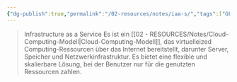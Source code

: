 ```yaml
---
{"dg-publish":true,"permalink":"/02-resources/notes/iaa-s/","tags":["GFN/LF03","GFN/LF09","netzwerk"],"noteIcon":"","updated":"2025-09-05T10:12:29.879+02:00"}
---
```


>Infrastructure as a Service
>Es ist ein [[02 - RESOURCES/Notes/Cloud-Computing-Modell\|Cloud-Computing-Modell]], das virtuelleized Computing-Ressourcen über das Internet bereitstellt, darunter Server, Speicher und Netzwerkinfrastruktur. Es bietet eine flexible und skalierbare Lösung, bei der Benutzer nur für die genutzten Ressourcen zahlen.